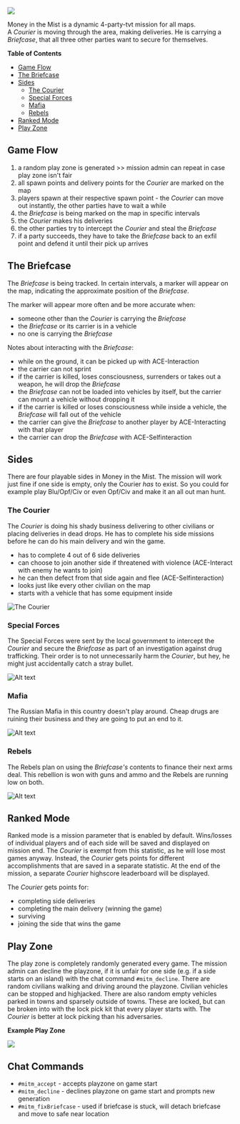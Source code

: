 ![](https://i.imgur.com/byqaoGL.png)

Money in the Mist is a dynamic 4-party-tvt mission for all maps.  
A *Courier* is moving through the area, making deliveries. He is carrying a *Briefcase*, that all three other parties want to secure for themselves.

**Table of Contents**
<!-- TOC depthFrom:2 depthTo:6 withLinks:1 updateOnSave:1 orderedList:0 -->

- [Game Flow](#game-flow)
- [The Briefcase](#the-briefcase)
- [Sides](#sides)
	- [The Courier](#the-courier)
	- [Special Forces](#special-forces)
	- [Mafia](#mafia)
	- [Rebels](#rebels)
- [Ranked Mode](#ranked-mode)
- [Play Zone](#play-zone)

<!-- /TOC -->

## Game Flow

1. a random play zone is generated >> mission admin can repeat in case play zone isn't fair
2. all spawn points and delivery points for the *Courier* are marked on the map
3. players spawn at their respective spawn point - the *Courier* can move out instantly, the other parties have to wait a while
4. the *Briefcase* is being marked on the map in specific intervals
5. the *Courier* makes his deliveries
6. the other parties try to intercept the *Courier* and steal the *Briefcase*
7. if a party succeeds, they have to take the *Briefcase* back to an exfil point and defend it until their pick up arrives


## The Briefcase

The *Briefcase* is being tracked. In certain intervals, a marker will appear on the map, indicating the approximate position of the *Briefcase*.

The marker will appear more often and be more accurate when:

* someone other than the *Courier* is carrying the *Briefcase*
* the *Briefcase* or its carrier is in a vehicle
* no one is carrying the *Briefcase*

Notes about interacting with the *Briefcase*:

* while on the ground, it can be picked up with ACE-Interaction
* the carrier can not sprint
* if the carrier is killed, loses consciousness, surrenders or takes out a weapon, he will drop the *Briefcase*
* the *Briefcase* can not be loaded into vehicles by itself, but the carrier can mount a vehicle without dropping it
* if the carrier is killed or loses consciousness while inside a vehicle, the *Briefcase* will fall out of the vehicle
* the carrier can give the *Briefcase* to another player by ACE-Interacting with that player
* the carrier can drop the *Briefcase* with ACE-Selfinteraction

## Sides

There are four playable sides in Money in the Mist. The mission will work just fine if one side is empty, only the Courier *has* to exist. So you could for example play Blu/Opf/Civ or even Opf/Civ and make it an all out man hunt.

### The Courier

The *Courier* is doing his shady business delivering to other civilians or placing deliveries in dead drops. He has to complete his side missions before he can do his main delivery and win the game.

* has to complete 4 out of 6 side deliveries
* can choose to join another side if threatened with violence (ACE-Interact with enemy he wants to join)
* he can then defect from that side again and flee (ACE-Selfinteraction)
* looks just like every other civilian on the map
* starts with a vehicle that has some equipment inside

![The Courier](/promo/courier.png?raw=true)

### Special Forces

The Special Forces were sent by the local government to intercept the *Courier* and secure the *Briefcase* as part of an investigation against drug trafficking. Their order is to not unnecessarily harm the *Courier*, but hey, he might just accidentally catch a stray bullet.

![Alt text](/promo/specialforces.png?raw=true)

### Mafia

The Russian Mafia in this country doesn't play around. Cheap drugs are ruining their business and they are going to put an end to it.

![Alt text](/promo/mafia.png?raw=true)

### Rebels

The Rebels plan on using the *Briefcase's* contents to finance their next arms deal. This rebellion is won with guns and ammo and the Rebels are running low on both.

![Alt text](/promo/rebels.png?raw=true)

## Ranked Mode

Ranked mode is a mission parameter that is enabled by default. Wins/losses of individual players and of each side will be saved and displayed on mission end. The *Courier* is exempt from this statistic, as he will lose most games anyway. Instead, the *Courier* gets points for different accomplishments that are saved in a separate statistic. At the end of the mission, a separate *Courier* highscore leaderboard will be displayed.

The *Courier* gets points for:

* completing side deliveries
* completing the main delivery (winning the game)
* surviving
* joining the side that wins the game

## Play Zone

The play zone is completely randomly generated every game. The mission admin can decline the playzone, if it is unfair for one side (e.g. if a side starts on an island) with the chat command `#mitm_decline`. There are random civilians walking and driving around the playzone. Civilian vehicles can be stopped and highjacked. There are also random empty vehicles parked in towns and sparsely outside of towns. These are locked, but can be broken into with the lock pick kit that every player starts with. The *Courier* is better at lock picking than his adversaries.

**Example Play Zone**

![](https://i.imgur.com/bGciOnd.jpg)

## Chat Commands

* `#mitm_accept` - accepts playzone on game start
* `#mitm_decline` - declines playzone on game start and prompts new generation
* `#mitm_fixBriefcase` - used if briefcase is stuck, will detach briefcase and move to safe near location
